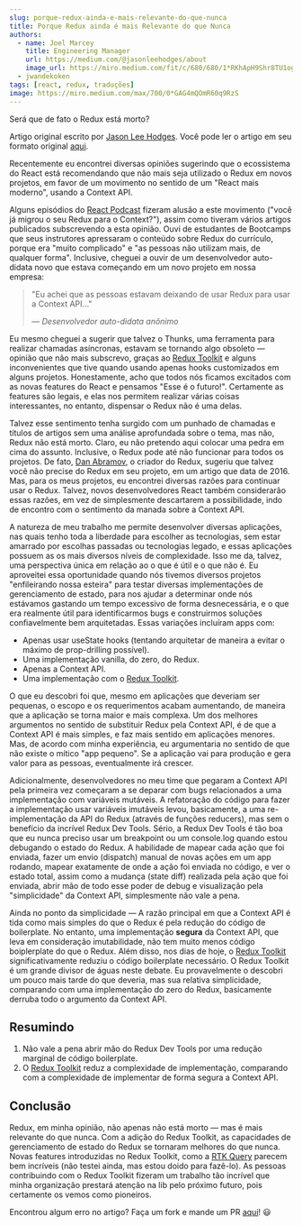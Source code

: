 ```yaml
---
slug: porque-redux-ainda-e-mais-relevante-do-que-nunca
title: Porque Redux ainda é mais Relevante do que Nunca
authors:
  - name: Joel Marcey
    title: Engineering Manager
    url: https://medium.com/@jasonleehodges/about
    image_url: https://miro.medium.com/fit/c/680/680/1*RKhApH9Shr8TU1ogsMxW3Q.jpeg
  - jwandekoken
tags: [react, redux, traduções]
image: https://miro.medium.com/max/700/0*GAG4mQOmR60q9RzS
---
```


Será que de fato o Redux está morto?

<!--truncate-->

Artigo original escrito por [Jason Lee Hodges](https://medium.com/@jasonleehodges). Você pode ler o artigo em seu formato original [aqui](https://betterprogramming.pub/why-redux-is-more-relevant-than-ever-today-6654f38df539).

Recentemente eu encontrei diversas opiniões sugerindo que o ecossistema do React está recomendando que não mais seja utilizado o Redux em novos projetos, em favor de um movimento no sentido de um "React mais moderno", usando a Context API.

Alguns episódios do [React Podcast](https://reactpodcast.simplecast.com/) fizeram alusão a este movimento ("você já migrou o seu Redux para o Context?"), assim como tiveram vários artigos publicados subscrevendo a esta opinião. Ouvi de estudantes de Bootcamps que seus instrutores apressaram o conteúdo sobre Redux do currículo, porque era "muito complicado" e "as pessoas não utilizam mais, de qualquer forma". Inclusive, cheguei a ouvir de um desenvolvedor auto-didata novo que estava começando em um novo projeto em nossa empresa:

> "Eu achei que as pessoas estavam deixando de usar Redux para usar a Context API..."
>
> — <cite>Desenvolvedor auto-didata anônimo</cite>

Eu mesmo cheguei a sugerir que talvez o Thunks, uma ferramenta para realizar chamadas asíncronas, estavam se tornando algo obsoleto — opinião que não mais subscrevo, graças ao [Redux Toolkit](https://redux-toolkit.js.org/) e alguns inconvenientes que tive quando usando apenas hooks customizados em alguns projetos. Honestamente, acho que todos nós ficamos excitados com as novas features do React e pensamos "Esse é o futuro!". Certamente as features são legais, e elas nos permitem realizar várias coisas interessantes, no entanto, dispensar o Redux não é uma delas.

Talvez esse sentimento tenha surgido com um punhado de chamadas e títulos de artigos sem uma análise aprofundada sobre o tema, mas não, Redux não está morto. Claro, eu não pretendo aqui colocar uma pedra em cima do assunto. Inclusive, o Redux pode até não funcionar para todos os projetos. De fato, [Dan Abramov](https://overreacted.io/), o criador do Redux, sugeriu que talvez você não precise do Redux em seu projeto, em um artigo que data de 2016. Mas, para os meus projetos, eu encontrei diversas razões para continuar usar o Redux. Talvez, novos desenvolvedores React também considerarão essas razões, em vez de simplesmente descartarem a possibilidade, indo de encontro com o sentimento da manada sobre a Context API.

A natureza de meu trabalho me permite desenvolver diversas aplicações, nas quais tenho toda a liberdade para escolher as tecnologias, sem estar amarrado por escolhas passadas ou tecnologias legado, e essas aplicações possuem as os mais diversos níveis de complexidade. Isso me da, talvez, uma perspectiva única em relação ao o que é útil e o que não é. Eu aproveitei essa oportunidade quando nós tivemos diversos projetos "enfileirando nossa esteira" para testar diversas implementações de gerenciamento de estado, para nos ajudar a determinar onde nós estávamos gastando um tempo excessivo de forma desnecessária, e o que era realmente útil para identificarmos bugs e construirmos soluções confiavelmente bem arquitetadas. Essas variações incluíram apps com:

- Apenas usar useState hooks (tentando arquitetar de maneira a evitar o máximo de prop-drilling possível).
- Uma implementação vanilla, do zero, do Redux.
- Apenas a Context API.
- Uma implementação com o [Redux Toolkit](https://redux-toolkit.js.org/).

O que eu descobri foi que, mesmo em aplicações que deveriam ser pequenas, o escopo e os requerimentos acabam aumentando, de maneira que a aplicação se torna maior e mais complexa. Um dos melhores argumentos no sentido de substituir Redux pela Context API, é de que a Context API é mais simples, e faz mais sentido em aplicações menores. Mas, de acordo com minha experiência, eu argumentaria no sentido de que não existe o mítico "app pequeno". Se a aplicação vai para produção e gera valor para as pessoas, eventualmente irá crescer.

Adicionalmente, desenvolvedores no meu time que pegaram a Context API pela primeira vez começaram a se deparar com bugs relacionados a uma implementação com variáveis mutáveis. A refatoração do código para fazer a implementação usar variáveis imutáveis levou, basicamente, a uma re-implementação da API do Redux (através de funções reducers), mas sem o benefício da incrível Redux Dev Tools. Sério, a Redux Dev Tools é tão boa que eu nunca preciso usar um breakpoint ou um console.log quando estou debugando o estado do Redux. A habilidade de mapear cada ação que foi enviada, fazer um envio (dispatch) manual de novas ações em um app rodando, mapear exatamente de onde a ação foi enviada no código, e ver o estado total, assim como a mudança (state diff) realizada pela ação que foi enviada, abrir mão de todo esse poder de debug e visualização pela "simplicidade" da Context API, simplesmente não vale a pena.

Ainda no ponto da simplicidade — A razão principal em que a Context API é tida como mais simples do que o Redux é pela redução do código de boilerplate. No entanto, uma implementação **segura** da Context API, que leva em consideração imutabilidade, não tem muito menos código boiplerplate do que o Redux. Além disso, nos dias de hoje, o [Redux Toolkit](https://redux-toolkit.js.org/) significativamente reduziu o código boilerplate necessário. O Redux Toolkit é um grande divisor de águas neste debate. Eu provavelmente o descobri um pouco mais tarde do que deveria, mas sua relativa simplicidade, comparando com uma implementação do zero do Redux, basicamente derruba todo o argumento da Context API.

## Resumindo

1. Não vale a pena abrir mão do Redux Dev Tools por uma redução marginal de código boilerplate.
2. O [Redux Toolkit](https://redux-toolkit.js.org/) reduz a complexidade de implementação, comparando com a complexidade de implementar de forma segura a Context API.

## Conclusão

Redux, em minha opinião, não apenas não está morto — mas é mais relevante do que nunca. Com a adição do Redux Toolkit, as capacidades de gerenciamento de estado do Redux se tornaram melhores do que nunca. Novas features introduzidas no Redux Toolkit, como a [RTK Query](https://redux-toolkit.js.org/rtk-query/overview) parecem bem incríveis (não testei ainda, mas estou doido para fazê-lo). As pessoas contribuindo com o Redux Toolkit fizeram um trabalho tão incrível que minha organização prestará atenção na lib pelo próximo futuro, pois certamente os vemos como pioneiros.

Encontrou algum erro no artigo? Faça um fork e mande um PR [aqui](https://github.com/jwandekoken/codefanatics-content/blob/main/blog/2022-01-08-porque-redux-ainda-e-relevante/index.md)! 😃
